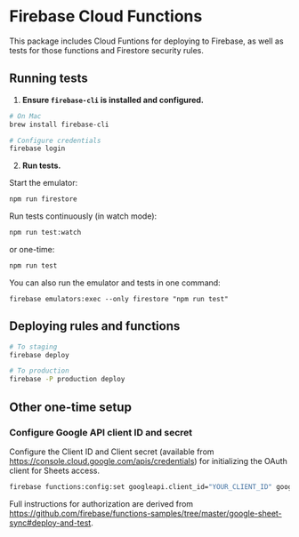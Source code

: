 # Firebase Cloud Functions

This package includes Cloud Funtions for deploying to Firebase, as well as tests for those functions and Firestore security rules.

## Running tests

1. **Ensure `firebase-cli` is installed and configured.**

```sh
# On Mac
brew install firebase-cli

# Configure credentials
firebase login
```

2. **Run tests.**

Start the emulator:

```sh
npm run firestore
```

Run tests continuously (in watch mode):

```sh
npm run test:watch
```

or one-time:

```sh
npm run test
```

You can also run the emulator and tests in one command:

```
firebase emulators:exec --only firestore "npm run test"
```

## Deploying rules and functions

```sh
# To staging
firebase deploy

# To production
firebase -P production deploy
```

## Other one-time setup

### Configure Google API client ID and secret

Configure the Client ID and Client secret (available from https://console.cloud.google.com/apis/credentials)
for initializing the OAuth client for Sheets access.

```sh
firebase functions:config:set googleapi.client_id="YOUR_CLIENT_ID" googleapi.client_secret="YOUR_CLIENT_SECRET"
```

Full instructions for authorization are derived from https://github.com/firebase/functions-samples/tree/master/google-sheet-sync#deploy-and-test.
